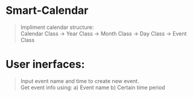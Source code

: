 # Smart-Calendar

> Impliment calendar structure:\
> Calendar Class -> Year Class -> Month Class -> Day Class -> Event Class

# User inerfaces:
> Input event name and time to create new event.\
> Get event info using: a) Event name     b) Certain time period
